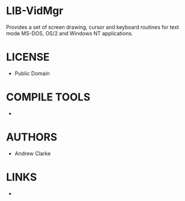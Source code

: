 # LIB-VidMgr
Provides a set of screen drawing, cursor and keyboard routines for text mode MS-DOS, OS/2 and Windows NT applications.

LICENSE
===============
* Public Domain

COMPILE TOOLS
===============
* 
 
AUTHORS
===============
* Andrew Clarke

LINKS
===============
* 
